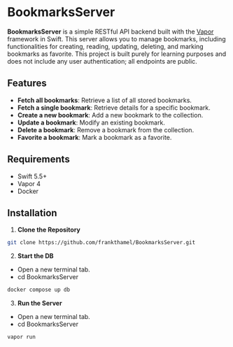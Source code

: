 # BookmarksServer

**BookmarksServer** is a simple RESTful API backend built with the [Vapor](https://vapor.codes) framework in Swift. This server allows you to manage bookmarks, including functionalities for creating, reading, updating, deleting, and marking bookmarks as favorite. This project is built purely for learning purposes and does not include any user authentication; all endpoints are public.

## Features

- **Fetch all bookmarks**: Retrieve a list of all stored bookmarks.
- **Fetch a single bookmark**: Retrieve details for a specific bookmark.
- **Create a new bookmark**: Add a new bookmark to the collection.
- **Update a bookmark**: Modify an existing bookmark.
- **Delete a bookmark**: Remove a bookmark from the collection.
- **Favorite a bookmark**: Mark a bookmark as a favorite.

## Requirements

- Swift 5.5+
- Vapor 4
- Docker

## Installation

1. **Clone the Repository**

```bash
git clone https://github.com/frankthamel/BookmarksServer.git
```

2. **Start the DB**

- Open a new terminal tab.
- cd BookmarksServer

```bash
docker compose up db
```

3. **Run the Server**

- Open a new terminal tab.
- cd BookmarksServer

```bash
vapor run
```
